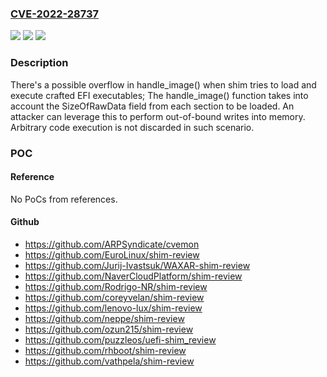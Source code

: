 ### [CVE-2022-28737](https://cve.mitre.org/cgi-bin/cvename.cgi?name=CVE-2022-28737)
![](https://img.shields.io/static/v1?label=Product&message=shim&color=blue)
![](https://img.shields.io/static/v1?label=Version&message=0%3C%2015.6%20&color=brighgreen)
![](https://img.shields.io/static/v1?label=Vulnerability&message=n%2Fa&color=brighgreen)

### Description

There's a possible overflow in handle_image() when shim tries to load and execute crafted EFI executables; The handle_image() function takes into account the SizeOfRawData field from each section to be loaded. An attacker can leverage this to perform out-of-bound writes into memory. Arbitrary code execution is not discarded in such scenario.

### POC

#### Reference
No PoCs from references.

#### Github
- https://github.com/ARPSyndicate/cvemon
- https://github.com/EuroLinux/shim-review
- https://github.com/Jurij-Ivastsuk/WAXAR-shim-review
- https://github.com/NaverCloudPlatform/shim-review
- https://github.com/Rodrigo-NR/shim-review
- https://github.com/coreyvelan/shim-review
- https://github.com/lenovo-lux/shim-review
- https://github.com/neppe/shim-review
- https://github.com/ozun215/shim-review
- https://github.com/puzzleos/uefi-shim_review
- https://github.com/rhboot/shim-review
- https://github.com/vathpela/shim-review

